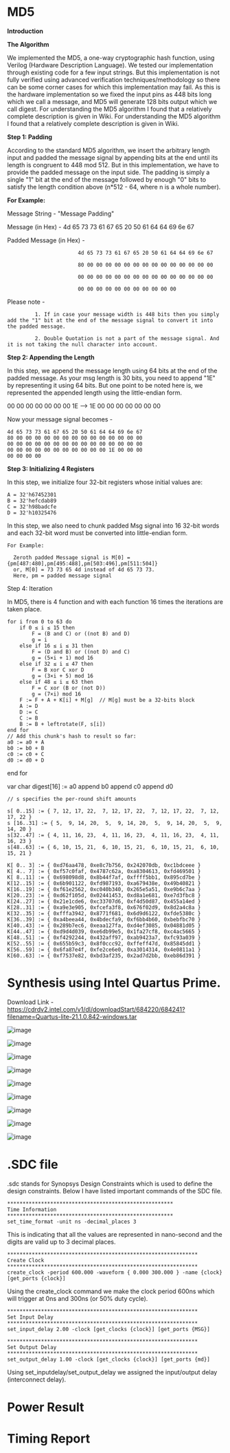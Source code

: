 # MD5
**Introduction**





**The Algorithm**

We implemented the MD5, a one-way cryptographic hash function, using Verilog (Hardware Description Language). We tested our implementation through existing code for a few input strings. But this implementation is not fully verified using advanced verification techniques/methodology so there can be some corner cases for which this implementation may fail. As this is the hardware implementation so we fixed the input pins as 448 bits long which we call a message, and MD5 will generate 128 bits output which we call digest. For understanding the MD5 algorithm I found that a relatively complete description is given in Wiki.
For understanding the MD5 algorithm I found that a relatively complete description is given in Wiki.


**Step 1: Padding** 

According to the standard MD5 algorithm, we insert the arbitrary length input and padded the message signal by appending bits at the end until its length is congruent to 448 mod 512. But in this implementation, we have to provide the padded message on the input side. The padding is simply a single "1" bit at the end of the message followed by enough "0" bits to satisfy the length condition above (n*512 - 64, where n is a whole number).

**For Example:** 

Message String - "Message Padding"

Message (in Hex) - 4d 65 73 73 61 67 65 20 50 61 64 64 69 6e 67

Padded Message (in Hex) -  
                    
                           4d 65 73 73 61 67 65 20 50 61 64 64 69 6e 67

                           80 00 00 00 00 00 00 00 00 00 00 00 00 00 00 
                           
                           00 00 00 00 00 00 00 00 00 00 00 00 00 00 00 
                           
                           00 00 00 00 00 00 00 00 00 00 00



Please note - 
           
             1. If in case your message width is 448 bits then you simply add the "1" bit at the end of the message signal to convert it into the padded message.

             2. Double Quotation is not a part of the message signal. And it is not taking the null character into account.



**Step 2: Appending the Length**

In this step, we append the message length using 64 bits at the end of the padded message. As your msg length is 30 bits, you need to append "1E" by representing it using 64 bits.
But one point to be noted here is, we represented the appended length using the little-endian form.
   

00 00 00 00 00 00 00 1E -->   1E 00 00 00 00 00 00 00

Now your message signal becomes - 
    
    4d 65 73 73 61 67 65 20 50 61 64 64 69 6e 67
    80 00 00 00 00 00 00 00 00 00 00 00 00 00 00 
    00 00 00 00 00 00 00 00 00 00 00 00 00 00 00                        
    00 00 00 00 00 00 00 00 00 00 00 1E 00 00 00
    00 00 00 00




**Step 3: Initializing 4 Registers**

In this step, we initialize four 32-bit registers whose initial values are:

    A = 32'h67452301 
    B = 32'hefcdab89 
    C = 32'h98badcfe 
    D = 32'h10325476

In this step, we also need to chunk padded Msg signal into 16 32-bit words and each 32-bit word must be converted into little-endian form.

    For Example: 
      
      Zeroth padded Message signal is M[0] = {pm[487:480],pm[495:488],pm[503:496],pm[511:504]}
      or, M[0] = 73 73 65 4d instead of 4d 65 73 73.
      Here, pm = padded message signal
       

Step 4: Iteration

In MD5, there is 4 function and with each function 16 times the iterations are taken place.

    for i from 0 to 63 do
        if 0 ≤ i ≤ 15 then
            F = (B and C) or ((not B) and D)
            g = i
        else if 16 ≤ i ≤ 31 then
            F = (D and B) or ((not D) and C)
            g = (5×i + 1) mod 16
        else if 32 ≤ i ≤ 47 then
            F = B xor C xor D
            g = (3×i + 5) mod 16
        else if 48 ≤ i ≤ 63 then
            F = C xor (B or (not D))
            g = (7×i) mod 16
        F := F + A + K[i] + M[g]  // M[g] must be a 32-bits block
        A := D
        D := C
        C := B
        B := B + leftrotate(F, s[i])
    end for
    // Add this chunk's hash to result so far:
    a0 := a0 + A
    b0 := b0 + B
    c0 := c0 + C
    d0 := d0 + D
end for

var char digest[16] := a0 append b0 append c0 append d0

    // s specifies the per-round shift amounts

    s[ 0..15] := { 7, 12, 17, 22,  7, 12, 17, 22,  7, 12, 17, 22,  7, 12, 17, 22 }
    s [16..31] := { 5,  9, 14, 20,  5,  9, 14, 20,  5,  9, 14, 20,  5,  9, 14, 20 }
    s[32..47] := { 4, 11, 16, 23,  4, 11, 16, 23,  4, 11, 16, 23,  4, 11, 16, 23 }
    s[48..63] := { 6, 10, 15, 21,  6, 10, 15, 21,  6, 10, 15, 21,  6, 10, 15, 21 }

    K[ 0.. 3] := { 0xd76aa478, 0xe8c7b756, 0x242070db, 0xc1bdceee }
    K[ 4.. 7] := { 0xf57c0faf, 0x4787c62a, 0xa8304613, 0xfd469501 }
    K[ 8..11] := { 0x698098d8, 0x8b44f7af, 0xffff5bb1, 0x895cd7be }
    K[12..15] := { 0x6b901122, 0xfd987193, 0xa679438e, 0x49b40821 }
    K[16..19] := { 0xf61e2562, 0xc040b340, 0x265e5a51, 0xe9b6c7aa }
    K[20..23] := { 0xd62f105d, 0x02441453, 0xd8a1e681, 0xe7d3fbc8 }
    K[24..27] := { 0x21e1cde6, 0xc33707d6, 0xf4d50d87, 0x455a14ed }
    K[28..31] := { 0xa9e3e905, 0xfcefa3f8, 0x676f02d9, 0x8d2a4c8a }
    K[32..35] := { 0xfffa3942, 0x8771f681, 0x6d9d6122, 0xfde5380c }
    K[36..39] := { 0xa4beea44, 0x4bdecfa9, 0xf6bb4b60, 0xbebfbc70 }
    K[40..43] := { 0x289b7ec6, 0xeaa127fa, 0xd4ef3085, 0x04881d05 }
    K[44..47] := { 0xd9d4d039, 0xe6db99e5, 0x1fa27cf8, 0xc4ac5665 }
    K[48..51] := { 0xf4292244, 0x432aff97, 0xab9423a7, 0xfc93a039 }
    K[52..55] := { 0x655b59c3, 0x8f0ccc92, 0xffeff47d, 0x85845dd1 }
    K[56..59] := { 0x6fa87e4f, 0xfe2ce6e0, 0xa3014314, 0x4e0811a1 }
    K[60..63] := { 0xf7537e82, 0xbd3af235, 0x2ad7d2bb, 0xeb86d391 }



# Synthesis using Intel Quartus Prime.


Download Link - https://cdrdv2.intel.com/v1/dl/downloadStart/684220/684241?filename=Quartus-lite-21.1.0.842-windows.tar

![image](https://user-images.githubusercontent.com/82434808/155185325-6e6e378b-ffa7-450d-9f03-86dc428f5f76.png)

![image](https://user-images.githubusercontent.com/82434808/155185627-59047428-5e45-4ad3-a189-edfb3b3a29a3.png)

![image](https://user-images.githubusercontent.com/82434808/155185888-84a1e91d-50a5-43ea-9906-6c4b073caace.png)

![image](https://user-images.githubusercontent.com/82434808/155185955-bb5f1ff3-1b1d-479d-a35d-772af3702d27.png)

![image](https://user-images.githubusercontent.com/82434808/155186083-5af3a619-b177-4f7c-b099-0082b521af5a.png)

![image](https://user-images.githubusercontent.com/82434808/155186180-2694616d-56e9-42cd-b29b-660fb6488414.png)

![image](https://user-images.githubusercontent.com/82434808/155186366-3fc2f182-ca7e-48b1-baea-c746b61d3f75.png)

![image](https://user-images.githubusercontent.com/82434808/155186522-50998d86-4480-4b42-b361-cecb77074aca.png)

![image](https://user-images.githubusercontent.com/82434808/155186633-9c78b942-e52a-46c9-9c84-e40aac2ece5e.png)


# .SDC file
    
 .sdc stands for Synopsys Design Constraints which is used to define the design constraints. Below I have listed important commands of the SDC file.

    ******************************************************
    Time Information   
    ******************************************************
    set_time_format -unit ns -decimal_places 3

 This is indicating that all the values are represented in nano-second and the digits are valid up to 3 decimal places.
 
    **************************************************************
    Create Clock
    **************************************************************
    create_clock -period 600.000 -waveform { 0.000 300.000 } -name {clock} [get_ports {clock}] 

Using the create_clock command we make the clock period 600ns which will trigger at 0ns and 300ns (or 50% duty cycle). 

    **************************************************************
    Set Input Delay
    **************************************************************
    set_input_delay 2.00 -clock [get_clocks {clock}] [get_ports {MSG}]

    **************************************************************
    Set Output Delay
    **************************************************************
    set_output_delay 1.00 -clock [get_clocks {clock}] [get_ports {md}]
    
 Using set_inputdelay/set_output_delay we assigned the input/output delay (interconnect delay).

# Power Result

# Timing Report


